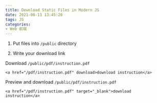 ```yaml
---
title: Download Static Files in Modern JS
date: 2021-06-11 13:45:20
tags: JS
categories:
- Web 前端
---
```


1. Put files into `/public` directory

2. Write your download link

Download `/public/pdf/instruction.pdf` 

```vue
<a href="/pdf/instruction.pdf" download>download instruction</a>
```

Preview and download `/public/pdf/instruction.pdf` 

```vue
<a href="/pdf/instruction.pdf" target="_blank">download instruction</a>
```

